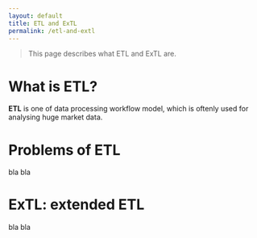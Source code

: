 ```yaml
---
layout: default
title: ETL and ExTL
permalink: /etl-and-extl
---
```


> This page describes what ETL and ExTL are.

# What is ETL?

**ETL** is one of data processing workflow model, which is oftenly used for analysing huge market data.

# Problems of ETL

bla bla

# ExTL: extended ETL

bla bla
